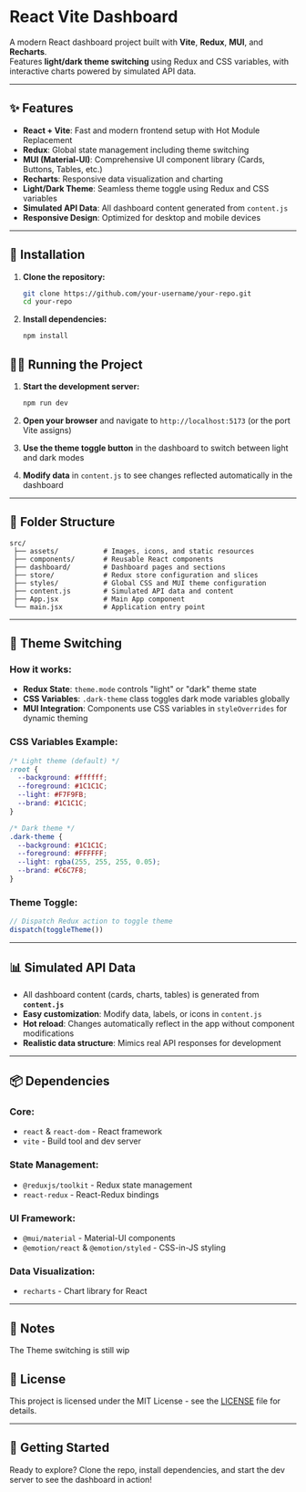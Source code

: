 # React Vite Dashboard

A modern React dashboard project built with **Vite**, **Redux**, **MUI**, and **Recharts**.  
Features **light/dark theme switching** using Redux and CSS variables, with interactive charts powered by simulated API data.

---

## ✨ Features

- **React + Vite**: Fast and modern frontend setup with Hot Module Replacement
- **Redux**: Global state management including theme switching
- **MUI (Material-UI)**: Comprehensive UI component library (Cards, Buttons, Tables, etc.)
- **Recharts**: Responsive data visualization and charting
- **Light/Dark Theme**: Seamless theme toggle using Redux and CSS variables
- **Simulated API Data**: All dashboard content generated from `content.js`
- **Responsive Design**: Optimized for desktop and mobile devices

---

## 🚀 Installation

1. **Clone the repository:**
   ```bash
   git clone https://github.com/your-username/your-repo.git
   cd your-repo
   ```

2. **Install dependencies:**
   ```bash
   npm install
   ```

## 🏃‍♂️ Running the Project

1. **Start the development server:**
   ```bash
   npm run dev
   ```

2. **Open your browser** and navigate to `http://localhost:5173` (or the port Vite assigns)

3. **Use the theme toggle button** in the dashboard to switch between light and dark modes

4. **Modify data** in `content.js` to see changes reflected automatically in the dashboard

---

## 📁 Folder Structure

```
src/
 ├── assets/           # Images, icons, and static resources
 ├── components/       # Reusable React components
 ├── dashboard/        # Dashboard pages and sections
 ├── store/            # Redux store configuration and slices
 ├── styles/           # Global CSS and MUI theme configuration
 ├── content.js        # Simulated API data and content
 ├── App.jsx           # Main App component
 └── main.jsx          # Application entry point
```

---

## 🎨 Theme Switching

### How it works:
- **Redux State**: `theme.mode` controls "light" or "dark" theme state
- **CSS Variables**: `.dark-theme` class toggles dark mode variables globally
- **MUI Integration**: Components use CSS variables in `styleOverrides` for dynamic theming

### CSS Variables Example:
```css
/* Light theme (default) */
:root {
  --background: #ffffff;
  --foreground: #1C1C1C;
  --light: #F7F9FB;
  --brand: #1C1C1C;
}

/* Dark theme */
.dark-theme {
  --background: #1C1C1C;
  --foreground: #FFFFFF;
  --light: rgba(255, 255, 255, 0.05);
  --brand: #C6C7F8;
}
```

### Theme Toggle:
```javascript
// Dispatch Redux action to toggle theme
dispatch(toggleTheme())
```

---

## 📊 Simulated API Data

- All dashboard content (cards, charts, tables) is generated from **`content.js`**
- **Easy customization**: Modify data, labels, or icons in `content.js`
- **Hot reload**: Changes automatically reflect in the app without component modifications
- **Realistic data structure**: Mimics real API responses for development

---

## 📦 Dependencies

### Core:
- `react` & `react-dom` - React framework
- `vite` - Build tool and dev server

### State Management:
- `@reduxjs/toolkit` - Redux state management
- `react-redux` - React-Redux bindings

### UI Framework:
- `@mui/material` - Material-UI components
- `@emotion/react` & `@emotion/styled` - CSS-in-JS styling

### Data Visualization:
- `recharts` - Chart library for React

---

## 📝 Notes
The Theme switching is still wip

## 📄 License

This project is licensed under the MIT License - see the [LICENSE](LICENSE) file for details.

---

## 🚀 Getting Started

Ready to explore? Clone the repo, install dependencies, and start the dev server to see the dashboard in action!
